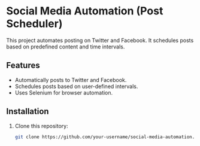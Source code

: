# Social Media Automation (Post Scheduler)

This project automates posting on Twitter and Facebook. It schedules posts based on predefined content and time intervals.

## Features
- Automatically posts to Twitter and Facebook.
- Schedules posts based on user-defined intervals.
- Uses Selenium for browser automation.

## Installation

1. Clone this repository:
   ```bash
   git clone https://github.com/your-username/social-media-automation.git
